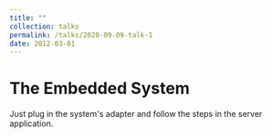 ```yaml
---
title: ""
collection: talks
permalink: /talks/2020-09-09-talk-1
date: 2012-03-01
---
```


<h1>The Embedded System</h1>
Just plug in the system's adapter and follow the steps in the server application.
